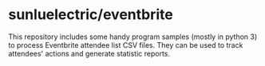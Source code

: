 # sunluelectric/eventbrite
This repository includes some handy program samples (mostly in python 3) to process Eventbrite attendee list CSV files. They can be used to track attendees' actions and generate statistic reports.
